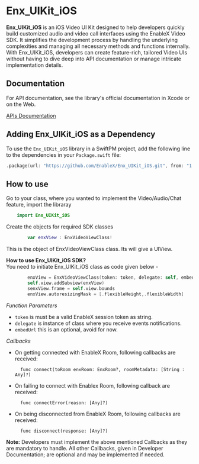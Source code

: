 # Enx_UIKit_iOS

**Enx_UIKit_iOS** is an iOS Video UI Kit designed to help developers quickly build customized audio and video call interfaces using the EnableX Video SDK. It simplifies the development process by handling the underlying complexities and managing all necessary methods and functions internally. With Enx_UIKit_iOS, developers can create feature-rich, tailored Video UIs without having to dive deep into API documentation or manage intricate implementation details.

## Documentation

For API documentation, see the library's official documentation in Xcode or on the Web.

[APIs Documentation](https://developer.enablex.io/docs/guides/ui-kit-guide/ios-ui-kit-guide/index/)

## Adding Enx_UIKit_iOS as a Dependency

To use the `Enx_UIKit_iOS` library in a SwiftPM project, 
add the following line to the dependencies in your `Package.swift` file:

```swift
.package(url: "https://github.com/EnableX/Enx_UIKit_iOS.git", from: "1.0.0"),
```
## How to use

Go to your class, where you wanted to implement the Video/Audio/Chat feature, import the libraray
```swift
    import Enx_UIKit_iOS
```
Create the objects for required SDK classes

```swift
        var enxView : EnxVideoViewClass!
```
This is the object of EnxVideoViewClass class. Its will give a UIView.

**How to use Enx_UIKit_iOS SDK?**   
You need to initiate Enx_UIKit_iOS class as code given below - 

```swift
        enxView = EnxVideoViewClass(token: token, delegate: self, embedUrl: nil)
        self.view.addSubview(enxView)
        senxView.frame = self.view.bounds
        enxView.autoresizingMask = [.flexibleHeight,.flexibleWidth]
```
*Function Parameters*

- `token` is must be a valid EnableX session token as string.
- `delegate` is instance of class where you receive events notifications.
- `embedUrl` this is an optional, avoid for now. 

*Callbacks* 

- On getting connected with EnableX Room, following callbacks are received:

        func connect(toRoom enxRoom: EnxRoom?, roomMetadata: [String : Any]?)
        
- On failing to connect with Enablex Room, following callback are received:

        func connectError(reason: [Any]?)

- On being disconnected from EnableX Room, following callbacks are received:

        func disconnect(response: [Any]?)

**Note:** Developers must implement the above mentioned Callbacks as they are mandatory to handle. All other Callbacks, given in Developer Documentation; are optional and may be implemented if needed.
